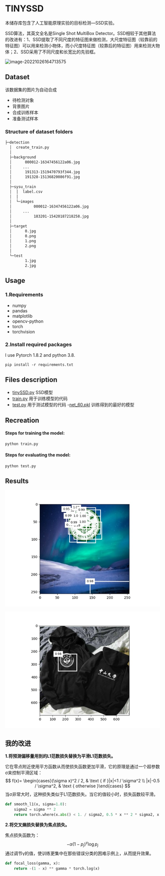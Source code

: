 # TINYSSD

本储存库包含了人工智能原理实验的目标检测—SSD实验。

SSD算法，其英文全名是Single Shot MultiBox Detector。SSD相较于其他算法的改进有：1、SSD提取了不同尺度的特征图来做检测，大尺度特征图（较靠前的特征图）可以用来检测小物体，而小尺度特征图（较靠后的特征图）用来检测大物体；2、SSD采用了不同尺度和长宽比的先验框。

![image-20221026164713575](C:\Users\14438\AppData\Roaming\Typora\typora-user-images\image-20221026164713575.png)

## Dataset

该数据集的图片为自动合成

- 待检测对象
- 背景图片
- 合成训练样本
- 准备测试样本 

### Structure of dataset folders

```
├─detection
  │  create_train.py
  │  
  ├─background
  │      000012-16347456122a06.jpg
  │	    ...
  │      191313-1519470793f344.jpg
  │      191328-15136820086f91.jpg
  │      
  ├─sysu_train
  │  │  label.csv
  │  │  
  │  └─images
  │          000012-16347456122a06.jpg
  │		...
  │          183201-15420187218258.jpg
  │          
  ├─target
  │      0.jpg
  │      0.png
  │      1.png
  │      2.png
  │      
  └─test
         1.jpg
         2.jpg
```

## Usage

### 1.Requirements

- numpy
- pandas
- matplotlib
- opencv-python
- torch
- torchvision

### 2.Install required packages

I use Pytorch 1.8.2  and python 3.8.

```shell
pip install -r requirements.txt
```



## Files description

- [tinySSD.py](https://github.com/Notonion/TinySSD/blob/master/tinySSD.py)
  SSD模型
- [train.py](https://github.com/Notonion/TinySSD/blob/master/train.py)
  用于训练模型的代码
- [test.py](https://github.com/Notonion/TinySSD/blob/master/test.py)
  用于测试模型的代码
-[net_60.pkl]()
  训练得到的最好的模型



## Recreation

#### Steps for training the model:

```shell
python train.py
```

#### Steps for evaluating the model:

```shell
python test.py
```



## Results

![183156-14957947167a16](183156-14957947167a16.jpg)

![R-C](R-C.jpg)

## 我的改进

**1.将预测偏移量用到的L1范数损失替换为平滑L1范数损失。**

它在零点附近使用平方函数从而使损失函数更加平滑，它的原理是通过一个超参数σ来控制平滑区域：
$$
f(x)= \begin{cases}(\sigma x)^2 / 2, & \text { if }|x|<1 / \sigma^2 \\ |x|-0.5 / \sigma^2, & \text { otherwise }\end{cases}
$$
当σ非常大时，这种损失类似于L1范数损失。当它的值较小时，损失函数较平滑。

```python
def smooth_l1(x, sigma=1.0):
    sigma2 = sigma ** 2
    return torch.where(x.abs() < 1. / sigma2, 0.5 * x ** 2 * sigma2, x.abs() - 0.5 / sigma2)
```

**2.将交叉熵损失替换为焦点损失。**

焦点损失函数为：
$$
-\alpha\left(1-p_j\right)^\gamma \log p_j
$$
通过调节γ的值，使训练更集中在那些错误分类的困难示例上，从而提升效果。

```python
def focal_loss(gamma, x):
    return -(1 - x) ** gamma * torch.log(x)
```

